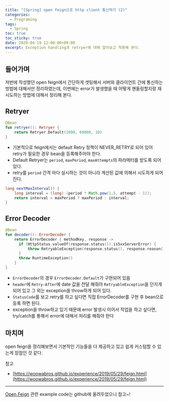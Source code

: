 ```yaml
---
title: "[Spring] open feign으로 http client 통신하기 (2)" 
categories:
  - Programing
tags:
  - Spring
toc: true
toc_sticky: true
date: 2020-04-19 12:00:00+09:00 
excerpt: Exception handling과 retryer에 대해 알아보고 적용해 본다.
---
```


## 들어가며
저번에 작성했던 open feign에서 간단하게 셋팅해서 서버와 클라이언트 간에 통신하는 방법에 대해서만
정리하였는데, 이번에는 error가 발생했을 때 어떻게 핸들링할지랑 재시도하는 방법에 대해서 정리해 본다.

## Retryer

```kotlin
@Bean
fun retryer(): Retryer {
    return Retryer.Default(1000, 60000, 10)
}
```

- 기본적으로 feign에서는 default Retry 정책이 NEVER_RETRY로 되어 있어 retry가 필요한 경우 bean을 등록해주어야 한다.
- Default Retryer는 `period`, `maxPeriod`, `maxAttempts`의 파라메터를 받도록 되어 있다.
- retry를 `period` 간격 마다 실시하는 것이 아니라 계산된 값에 의해서 시도하게 되어진다.

```java
long nextMaxInterval() {
    long interval = (long) (period * Math.pow(1.5, attempt - 1));
    return interval > maxPeriod ? maxPeriod : interval;
}
```

## Error Decoder

```kotlin
@Bean
fun decoder(): ErrorDecoder {
    return ErrorDecoder { methodKey, response ->
      if (HttpStatus.valueOf(response.status()).is5xxServerError) {
          throw RetryableException(response.status(), response.reason(), Request.HttpMethod.GET, Date(), response.request())
      }
      throw RuntimeException()
    }
}
```

- `ErrorDecoder`의 경우 `ErrorDecoder.Default`가 구현되어 있음
- `header`에 `Retry-After`에 date 값을 전달 해줘야 `RetryableException`을 던지게 되어 있고 그 외는 exception을 throw하게 되어 있다.
- `StatusCode`를 보고 retry를 하고 싶다면 직접 ErrorDecoder를 구현 후 bean으로 등록 하면 된다.
- exception을 throw하고 있기 때문에 error 발생시 이어서 작업을 하고 싶다면, try/catch를 통해서 error에 대해서 처리를 해줘야 한다


## 마치며
open feign을 정리해보면서 기본적인 기능들을 다 제공하고 있고 쉽게 커스텀할 수 있는게 장점인 것 같다. 

참고
- [https://woowabros.github.io/experience/2019/05/29/feign.html](https://woowabros.github.io/experience/2019/05/29/feign.html)

- - - 
[Open Feign](https://github.com/KangWooJin/spring-study/tree/master/open-feign)
관련 example code는 github에 올려두었으니 참고~!